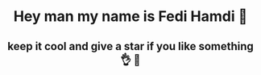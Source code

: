 
<div align="center">
 
# Hey man my name is Fedi Hamdi :wave:

## keep it cool and give a star if you like something :ok_hand: 🧠

